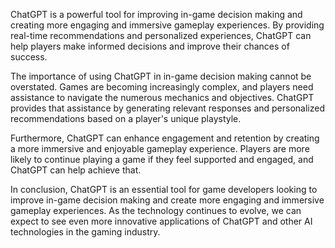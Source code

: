 
ChatGPT is a powerful tool for improving in-game decision making and creating more engaging and immersive gameplay experiences. By providing real-time recommendations and personalized experiences, ChatGPT can help players make informed decisions and improve their chances of success.

The importance of using ChatGPT in in-game decision making cannot be overstated. Games are becoming increasingly complex, and players need assistance to navigate the numerous mechanics and objectives. ChatGPT provides that assistance by generating relevant responses and personalized recommendations based on a player's unique playstyle.

Furthermore, ChatGPT can enhance engagement and retention by creating a more immersive and enjoyable gameplay experience. Players are more likely to continue playing a game if they feel supported and engaged, and ChatGPT can help achieve that.

In conclusion, ChatGPT is an essential tool for game developers looking to improve in-game decision making and create more engaging and immersive gameplay experiences. As the technology continues to evolve, we can expect to see even more innovative applications of ChatGPT and other AI technologies in the gaming industry.
